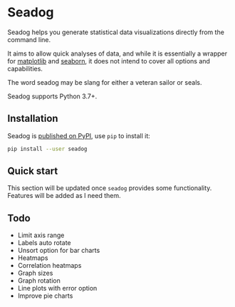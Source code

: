 # Seadog

Seadog helps you generate statistical data visualizations directly from the command line. 

It aims to allow quick analyses of data, and while it is essentially a wrapper for [matplotlib](https://github.com/matplotlib/matplotlib) and [seaborn](https://github.com/mwaskom/seaborn), it does not intend to cover all options and capabilities. 

The word seadog may be slang for either a veteran sailor or seals. 

Seadog supports Python 3.7+.

## Installation

Seadog is [published on PyPI](https://pypi.org/project/seadog/), use `pip` to install it:

```bash
pip install --user seadog
```

## Quick start

This section will be updated once `seadog` provides some functionality. Features will be added as I need them.

## Todo

- Limit axis range
- Labels auto rotate
- Unsort option for bar charts
- Heatmaps
- Correlation heatmaps
- Graph sizes
- Graph rotation
- Line plots with error option
- Improve pie charts

